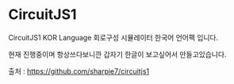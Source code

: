 # CircuitJS1
CircuitJS1 KOR Language
회로구성 시뮬레이터 한국어 언어팩 입니다.

현재 진행중이며 항상쓰다보니깐 갑자기 한글이 보고싶어서 만들고있습니다.

출처 : https://github.com/sharpie7/circuitjs1 
